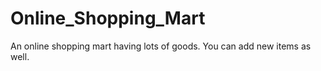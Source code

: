 # Online_Shopping_Mart
An online shopping mart having lots of goods. You can add new items as well.
